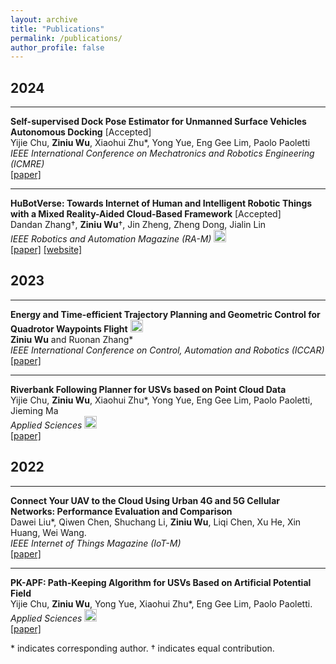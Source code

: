 ```yaml
---
layout: archive
title: "Publications"
permalink: /publications/
author_profile: false
---
```


## 2024

---
**Self-supervised Dock Pose Estimator for Unmanned Surface Vehicles Autonomous Docking** [Accepted]  
Yijie Chu, **Ziniu Wu**, Xiaohui Zhu\*, Yong Yue, Eng Gee Lim, Paolo Paoletti  
*IEEE International Conference on Mechatronics and Robotics Engineering (ICMRE)*  
[[paper]](https://ieeexplore.ieee.org/document/123) 

---

**HuBotVerse: Towards Internet of Human and Intelligent Robotic Things with a Mixed Reality-Aided Cloud-Based Framework** [Accepted]  
Dandan Zhang&dagger;, **Ziniu Wu**&dagger;, Jin Zheng, Zheng Dong, Jialin Lin  
*IEEE Robotics and Automation Magazine (RA-M)* <img src="https://img.shields.io/badge/JCR-Q1-red" height="20"/>  
[[paper]](https://ieeexplore.ieee.org) [[website]](https://sites.google.com/view/iohirtplusmr/home)  



## 2023

---

**Energy and Time-efficient Trajectory Planning and Geometric Control for Quadrotor Waypoints Flight** <img src="https://img.shields.io/badge/Best%20Oral%20Presentation%20Award-8A2BE2" height="20"/>  
**Ziniu Wu** and Ruonan Zhang\*  
*IEEE International Conference on Control, Automation and Robotics (ICCAR)*  
[[paper]](https://ieeexplore.ieee.org/abstract/document/10151732)    

<!--[[Best Oral Presentation Award]](https://mp.weixin.qq.com/s/OJU0RdSmQxqaemiichWZCg)-->
---

**Riverbank Following Planner for USVs based on Point Cloud Data**  
Yijie Chu, **Ziniu Wu**, Xiaohui Zhu\*, Yong Yue, Eng Gee Lim, Paolo Paoletti, Jieming Ma  
*Applied Sciences* <img src="https://img.shields.io/badge/JCR-Q2-yellow" height="20"/>  
[[paper]](https://www.mdpi.com/2076-3417/13/20/11319)  

## 2022

---

**Connect Your UAV to the Cloud Using Urban 4G and 5G Cellular Networks: Performance Evaluation and Comparison**  
Dawei Liu\*, Qiwen Chen, Shuchang Li, **Ziniu Wu**, Liqi Chen, Xu He, Xin Huang, Wei Wang.  
*IEEE Internet of Things Magazine (IoT-M)*  
[[paper]](https://ieeexplore.ieee.org/document/10012489)  

---

**PK-APF: Path-Keeping Algorithm for USVs Based on Artificial Potential Field**  
Yijie Chu, **Ziniu Wu**, Yong Yue, Xiaohui Zhu\*, Eng Gee Lim, Paolo Paoletti.  
*Applied Sciences* <img src="https://img.shields.io/badge/JCR-Q2-yellow" height="20"/>  
[[paper]](https://www.mdpi.com/2076-3417/12/16/8201)  

\* indicates corresponding author. &dagger; indicates equal contribution.
